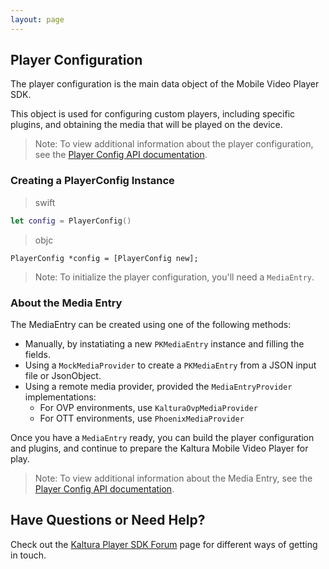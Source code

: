 ```yaml
---
layout: page
---
```


## Player Configuration  

The player configuration is the main data object of the Mobile Video Player SDK. 

This object is used for configuring custom players, including specific plugins, and obtaining the media that will be played on the device.

> Note: To view additional information about the player configuration, see the [Player Config API documentation](https://kaltura.github.io/playkit/api/ios/core/Classes/PlayerConfig.html).

### Creating a PlayerConfig Instance  


>swift

```swift
let config = PlayerConfig()

```
>objc

```obc
PlayerConfig *config = [PlayerConfig new];

```

>Note: To initialize the player configuration, you'll need a `MediaEntry`. 

### About the Media Entry

The MediaEntry can be created using one of the following methods:

* Manually, by instatiating a new `PKMediaEntry` instance and filling the fields.
* Using a `MockMediaProvider` to create a `PKMediaEntry` from a JSON input file or JsonObject.
* Using a remote media provider, provided the `MediaEntryProvider` implementations: 
  * For OVP environments, use `KalturaOvpMediaProvider`
  * For OTT environments, use `PhoenixMediaProvider`

Once you have a `MediaEntry` ready, you can build the player configuration and plugins, and continue to prepare the Kaltura Mobile Video Player for play.

> Note: To view additional information about the Media Entry, see the [Player Config API documentation](https://kaltura.github.io/playkit/api/ios/core/Classes/MediaEntry.html).


## Have Questions or Need Help?

Check out the [Kaltura Player SDK Forum](https://forum.kaltura.org/c/playkit) page for different ways of getting in touch.

